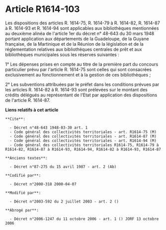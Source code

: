 # Article R1614-103

Les dispositions des articles R. 1614-75, R. 1614-79 à R. 1614-82, R. 1614-87 à R. 1614-93 et R. 1614-94 sont applicables aux
bibliothèques mentionnées au deuxième alinéa de l'article 1er du décret n° 48-643 du 30 mars 1948 portant application aux
départements de la Guadeloupe, de la Guyane française, de la Martinique et de la Réunion de la législation et de la
réglementation relatives aux bibliothèques centrales de prêt et aux bibliothèques municipales sous les réserves suivantes :

1° Les dépenses prises en compte au titre de la première part du concours particulier prévu par l'article R. 1614-75 sont
celles qui sont consacrées exclusivement au fonctionnement et à la gestion de ces bibliothèques ;

2° Les subventions attribuées par le préfet dans les conditions prévues par les articles R. 1614-82 à R. 1614-93 sont
prélevées sur le montant des crédits délégués au représentant de l'Etat par application des dispositions de l'article R.
1614-87.

**Liens relatifs à cet article**

	**Cite**:

	  - Décret n°48-643 1948-03-30 art. 1
	  - Code général des collectivités territoriales - art. R1614-75 (M)
	  - Code général des collectivités territoriales - art. R1614-87 (M)
	  - Code général des collectivités territoriales - art. R1614-94 (M)
	  - Code général des collectivités territoriales R1614-75, R1614-79 à R1614-82, R1614-87 à R1614-93, R1614-94, R1614-82 à R1614-93, R1614-87

	**Anciens textes**:

	  - Décret n°87-275 du 15 avril 1987 - art. 2 (Ab)

	**Codifié par**:

	  - Décret n°2000-318 2000-04-07

	**Modifié par**:

	  - Décret n°2003-592 du 2 juillet 2003 - art. 2 ()

	**Abrogé par**:

	  - Décret n°2006-1247 du 11 octobre 2006 - art. 1 () JORF 13 octobre 2006
